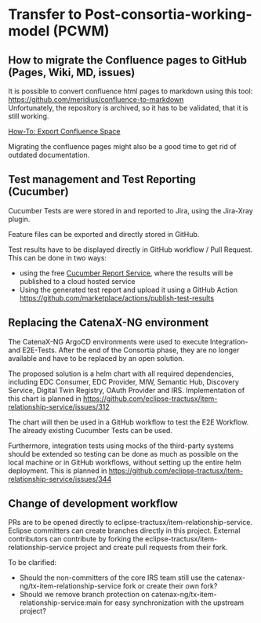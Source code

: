 # Transfer to Post-consortia-working-model (PCWM)

## How to migrate the Confluence pages to GitHub (Pages, Wiki, MD, issues)

It is possible to convert confluence html pages to markdown using this
tool: https://github.com/meridius/confluence-to-markdown  
Unfortunately, the repository is archived, so it has to be validated, that it is still working.

[How-To: Export Confluence Space](https://confluence.atlassian.com/doc/export-content-to-word-pdf-html-and-xml-139475.html)

Migrating the confluence pages might also be a good time to get rid of outdated documentation.

## Test management and Test Reporting (Cucumber)

Cucumber Tests are were stored in and reported to Jira, using the Jira-Xray plugin. 

Feature files can be exported and directly stored in GitHub.

Test results have to be displayed directly in GitHub workflow / Pull Request. This can be done in two ways:

- using the free [Cucumber Report Service](https://cucumber.io/docs/cucumber/reporting/?lang=java#cucumber-reports-service), where the results will be published to a cloud hosted service
- Using the generated test report and upload it using a GitHub Action https://github.com/marketplace/actions/publish-test-results

## Replacing the CatenaX-NG environment

The CatenaX-NG ArgoCD environments were used to execute Integration- and E2E-Tests. After the end of the Consortia phase, they are no longer available and have to be replaced by an open solution.

The proposed solution is a helm chart with all required dependencies, including EDC Consumer, EDC Provider, MIW,
Semantic Hub, Discovery Service, Digital Twin Registry, OAuth Provider and IRS. Implementation of this chart is planned
in https://github.com/eclipse-tractusx/item-relationship-service/issues/312

The chart will then be used in a GitHub workflow to test the E2E Workflow. The already existing Cucumber Tests can be
used.

Furthermore, integration tests using mocks of the third-party systems should be extended so testing can be done as much as possible on the local machine or in GitHub workflows, without setting up the entire helm deployment. This is planned in https://github.com/eclipse-tractusx/item-relationship-service/issues/344

## Change of development workflow

PRs are to be opened directly to eclipse-tractusx/item-relationship-service. Eclipse committers can create branches directly in this project. External contributors can contribute by forking the eclipse-tractusx/item-relationship-service project and create pull requests from their fork.

To be clarified:
- Should the non-committers of the core IRS team still use the catenax-ng/tx-item-relationship-service fork or create their own fork?
- Should we remove branch protection on catenax-ng/tx-item-relationship-service:main for easy synchronization with the upstream project?

